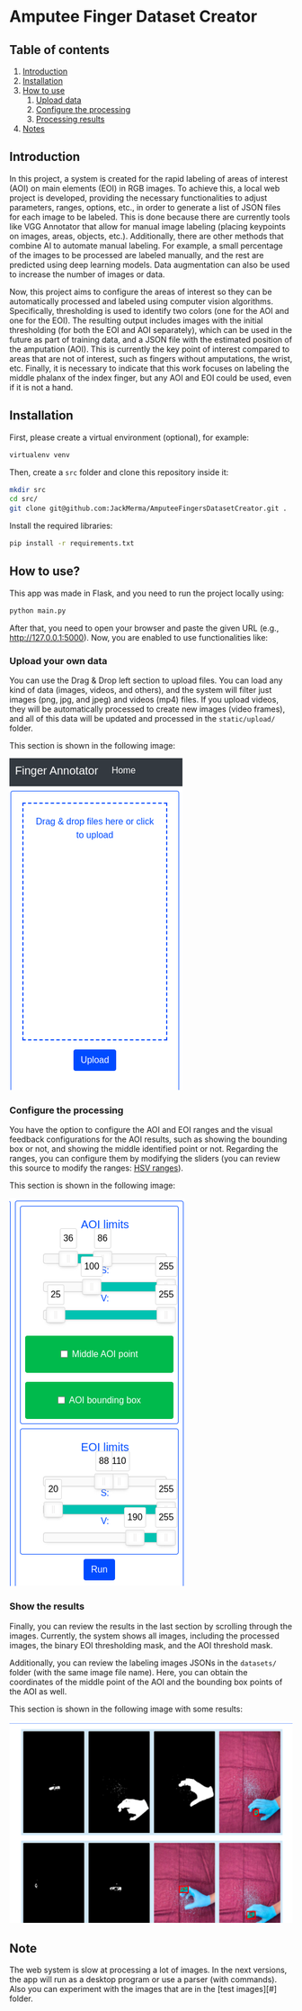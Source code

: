 # Amputee Finger Dataset Creator

## Table of contents

1. [Introduction](#intro)
2. [Installation](#installation)
3. [How to use](#usage)
    1. [Upload data](#upload)
    2. [Configure the processing](#configure)
    3. [Processing results](#results)
4. [Notes](#notes)


## Introduction

In this project, a system is created for the rapid labeling of areas of interest (AOI) on main elements (EOI) in RGB images. To achieve this, a local web project is developed, providing the necessary functionalities to adjust parameters, ranges, options, etc., in order to generate a list of JSON files for each image to be labeled. This is done because there are currently tools like VGG Annotator that allow for manual image labeling (placing keypoints on images, areas, objects, etc.). Additionally, there are other methods that combine AI to automate manual labeling. For example, a small percentage of the images to be processed are labeled manually, and the rest are predicted using deep learning models. Data augmentation can also be used to increase the number of images or data.

Now, this project aims to configure the areas of interest so they can be automatically processed and labeled using computer vision algorithms. Specifically, thresholding is used to identify two colors (one for the AOI and one for the EOI). The resulting output includes images with the initial thresholding (for both the EOI and AOI separately), which can be used in the future as part of training data, and a JSON file with the estimated position of the amputation (AOI). This is currently the key point of interest compared to areas that are not of interest, such as fingers without amputations, the wrist, etc. Finally, it is necessary to indicate that this work focuses on labeling the middle phalanx of the index finger, but any AOI and EOI could be used, even if it is not a hand.

## Installation <a name="installation"></a>

First, please create a virtual environment (optional), for example:

``` bash
virtualenv venv
```

Then, create a `src` folder and clone this repository inside it:

``` bash
mkdir src
cd src/
git clone git@github.com:JackMerma/AmputeeFingersDatasetCreator.git .
```

Install the required libraries:

``` bash
pip install -r requirements.txt
```

## How to use? <a name="usage"></a>

This app was made in Flask, and you need to run the project locally using:

``` bash
python main.py
```

After that, you need to open your browser and paste the given URL (e.g., http://127.0.0.1:5000). Now, you are enabled to use functionalities like:

### Upload your own data <a name="upload"></a>

You can use the Drag & Drop left section to upload files. You can load any kind of data (images, videos, and others), and the system will filter just images (png, jpg, and jpeg) and videos (mp4) files. If you upload videos, they will be automatically processed to create new images (video frames), and all of this data will be updated and processed in the `static/upload/` folder.

This section is shown in the following image:

![Upload section](https://github.com/JackMerma/AmputeeFingersDatasetCreator/blob/master/images/uploadSection.png)

### Configure the processing <a name="configure"></a>

You have the option to configure the AOI and EOI ranges and the visual feedback configurations for the AOI results, such as showing the bounding box or not, and showing the middle identified point or not. Regarding the ranges, you can configure them by modifying the sliders (you can review this source to modify the ranges: [HSV ranges](https://stackoverflow.com/questions/47483951/how-can-i-define-a-threshold-value-to-detect-only-green-colour-objects-in-an-ima)).

This section is shown in the following image:

![Config section](https://github.com/JackMerma/AmputeeFingersDatasetCreator/blob/master/images/configsSection.png)

### Show the results <a name="results"></a>

Finally, you can review the results in the last section by scrolling through the images. Currently, the system shows all images, including the processed images, the binary EOI thresholding mask, and the AOI threshold mask.

Additionally, you can review the labeling images JSONs in the `datasets/` folder (with the same image file name). Here, you can obtain the coordinates of the middle point of the AOI and the bounding box points of the AOI as well.

This section is shown in the following image with some results:

![Result section](https://github.com/JackMerma/AmputeeFingersDatasetCreator/blob/master/images/resultSection.png)

## Note <a name="notes"></a>

The web system is slow at processing a lot of images. In the next versions, the app will run as a desktop program or use a parser (with commands). Also you can experiment with the images that are in the [test images][#] folder.
